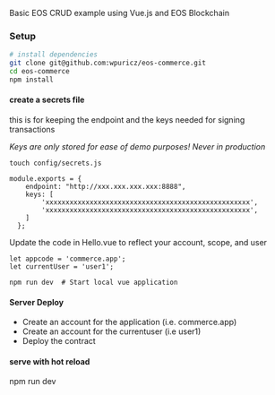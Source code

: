 

Basic EOS CRUD example using Vue.js and EOS Blockchain

### Setup


``` bash
# install dependencies
git clone git@github.com:wpuricz/eos-commerce.git
cd eos-commerce
npm install
```

#### create a secrets file
this is for keeping the endpoint and the keys needed for signing transactions

*Keys are only stored for ease of demo purposes! Never in production*

    touch config/secrets.js

```
module.exports = {
    endpoint: "http://xxx.xxx.xxx.xxx:8888",
    keys: [
        'xxxxxxxxxxxxxxxxxxxxxxxxxxxxxxxxxxxxxxxxxxxxxxxxxxx',
        'xxxxxxxxxxxxxxxxxxxxxxxxxxxxxxxxxxxxxxxxxxxxxxxxxxx',
    ]
  };
```

Update the code in Hello.vue to reflect your account, scope, and user

```
let appcode = 'commerce.app';
let currentUser = 'user1';
```

    npm run dev  # Start local vue application

#### Server Deploy

- Create an account for the application (i.e. commerce.app)
- Create an account for the currentuser (i.e user1)
- Deploy the contract


#### serve with hot reload
npm run dev


